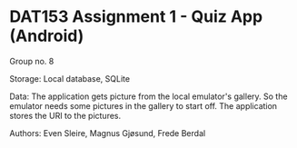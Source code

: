 # DAT153 Assignment 1 - Quiz App (Android)

Group no. 8

Storage: Local database, SQLite

Data: 
The application gets picture from the local emulator's gallery.
So the emulator needs some pictures in the gallery to start off. 
The application stores the URI to the pictures. 


Authors: Even Sleire, Magnus Gjøsund, Frede Berdal
